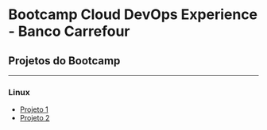 # Bootcamp Cloud DevOps Experience - Banco Carrefour

## Projetos do Bootcamp
---
### Linux

* [Projeto 1](https://github.com/mateushlsilva/Linux-dio-projeto1)<br>
* [Projeto 2](https://github.com/mateushlsilva/Linux-dio-projeto2)
